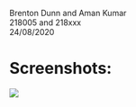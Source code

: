 Brenton Dunn and Aman Kumar <br>
218005 and 218xxx <br>
24/08/2020

# Screenshots: 
![](images/chapter%206/6-6.png)
